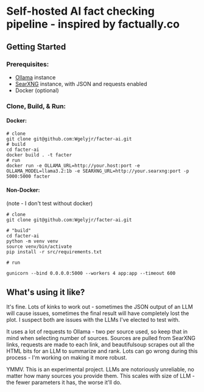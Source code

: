 # Self-hosted AI fact checking pipeline - inspired by factually.co

## Getting Started

### Prerequisites:
 - [Ollama](https://github.com/ollama/ollama) instance
 - [SearXNG](https://github.com/searxng/searxng) instance, with JSON and requests enabled
 - Docker (optional)

### Clone, Build, & Run:

#### Docker:
```
# clone
git clone git@github.com:Wgelyjr/facter-ai.git
# build
cd facter-ai
docker build . -t facter
# run
docker run -e OLLAMA_URL=http://your.host:port -e OLLAMA_MODEL=llama3.2:1b -e SEARXNG_URL=http://your.searxng:port -p 5000:5000 facter
```

#### Non-Docker:
(note - I don't test without docker)
```
# clone
git clone git@github.com:Wgelyjr/facter-ai.git

# "build"
cd facter-ai
python -m venv venv
source venv/bin/activate
pip install -r src/requirements.txt

# run

gunicorn --bind 0.0.0.0:5000 --workers 4 app:app --timeout 600
```

## What's using it like?

It's fine. Lots of kinks to work out - sometimes the JSON output of an LLM will cause issues, sometimes the final result will have completely lost the plot. I suspect both are issues with the LLMs I've elected to test with.

It uses a lot of requests to Ollama - two per source used, so keep that in mind when selecting number of sources. Sources are pulled from SearXNG links, requests are made to each link, and beautifulsoup scrapes out all the HTML bits for an LLM to summarize and rank. Lots can go wrong during this process - I'm working on making it more robust.

YMMV. This is an experimental project. LLMs are notoriously unreliable, no matter how many sources you provide them. This scales with size of LLM - the fewer parameters it has, the worse it'll do. 

